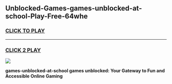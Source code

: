 
## Unblocked-Games-games-unblocked-at-school-Play-Free-64whe
<h3>
<a href="https://premium76.site?title=games-unblocked-at-school&ref=24M">CLICK TO PLAY</a></h3>
<hr>

<h3>
<a href="https://premium76.site?title=games-unblocked-at-school&ref=24M">CLICK 2 PLAY</a>
  
</h3>

<a href="https://premium76.site?title=games-unblocked-at-school&ref=24M"><img src="https://clearcache.store/games.png"></a>


**games-unblocked-at-school games unblocked: Your Gateway to Fun and Accessible Online Gaming**
